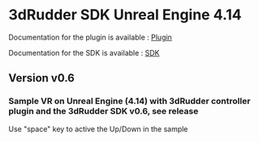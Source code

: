 # 3dRudder SDK Unreal Engine 4.14

Documentation for the plugin is available : [Plugin](Doc/3DRudderPluginUnrealEngine4.pdf)

Documentation for the SDK is available : [SDK](https://github.com/3DRudder/3DRudderSDK/blob/master/Doc/3DRudderSDK.pdf)

## Version v0.6

### Sample VR on Unreal Engine (4.14) with 3dRudder controller plugin and the 3dRudder SDK v0.6, see release

Use "space" key to active the Up/Down in the sample